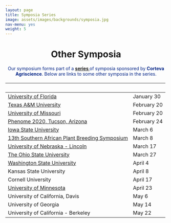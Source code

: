```yaml
---
layout: page
title: Symposia Series
image: assets/images/backgrounds/symposia.jpg
nav-menu: yes
weight: 5
---
```


<!-- Main -->
<div id="main" class="alt">

<!-- One -->

<div class="inner">
<center>

<h1>Other Symposia</h1>

</center>

<!-- Content -->
<!-- Table -->

<center>
<p style="color:#002285;">Our symposium forms part of a <b><a href="http://www.pioneer.com/home/site/about/template.CONTENT/guid.1E31353B-AE47-AC0D-027C-652DA4E01A32"> series </a></b> of symposia sponsored by <b>Corteva Agriscience</b>. Below are links to some other symposia in the series.</p>
</center>

<h6>
<div class="table-wrapper">
<table>
<thead>
<tr>
<th>&nbsp;</th>
<th>&nbsp;</th>
</tr>
</thead>

<tbody>
  
 <tr>
<td><a href="https://www.ufplants.org/2020-plant-science-symposium">University of Florida</a></td><td>January 30</td>
</tr> 

<tr>
<td><a href="http://plantbreedingsymposium.com/">Texas A&amp;M University</a></td><td>February 20</td>
</tr>

<tr>
<td><a href="http://mupioneersymposium.org/">University of Missouri</a></td><td>February 20</td>
</tr>

<tr>
<td><a href="https://phenome2020.org/">Phenome 2020, Tucson, Arizona</a></td><td>February 24</td>
</tr>

<tr>
<td><a href="http://pbsiastate.org/">Iowa State University</a></td><td>March 6</td>
</tr>

<tr>
<td><a href="https://www.sapba.co.za/index.php/conference-2020">13th Southern African Plant Breeding Symposium</a></td><td>March 8</td>
</tr>

<tr>
<td><a href="https://agronomy.unl.edu/plant-breeding-symposium">University of Nebraska -&nbsp;Lincoln</a></td><td>March 17 </td>
</tr>

<tr>
<td><a href="https://u.osu.edu/plantsciencessymposium/">The Ohio State University</a></td><td>March 27 </td>
</tr>

<tr>
<td><a href="http://plantsciencesymposium.wsu.edu">Washington State University</a></td><td>April 4</td>
</tr>

<tr>
<td>Kansas State University</td><td>April 8</td>
</tr>

<tr>
<td>Cornell University</td><td>April 17</td>
</tr>

<tr>
<td><a href="http://plantsciencesymposium.umn.edu/">University of Minnesota</a></td><td>April 23</td>
</tr>

<tr>
<td>University of California, Davis</td><td>May 6</td>
</tr>

<tr>
<td>University of Georgia</td><td>May 14</td>
</tr>

<tr>
<td>University of California - Berkeley</td><td>May 22</td>
</tr>

</tbody>
</table>

</div>
</h6>
</div>
